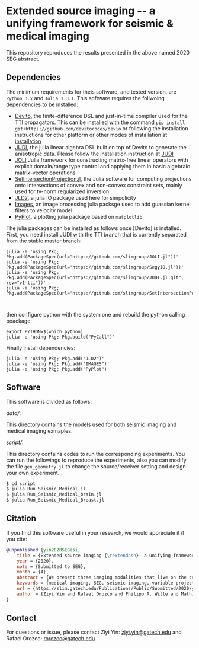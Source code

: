 # Extended source imaging -- a unifying framework for seismic & medical imaging

This repository reproduces the results presented in the above named 2020 SEG abstract.


## Dependencies

The minimum requirements for theis software, and tested version, are `Python 3.x` and `Julia 1.3.1`.
This software requires the follwoing dependencies to be installed:

- [Devito](https://www.devitoproject.org), the finite-difference DSL and just-in-time compiler used for the TTI propagators. This can be installed with the command `pip install git+https://github.com/devitocodes/devio` or following the installation instructions for other platform or other modes of installation at [installation](http://devitocodes.github.io/devito/download.html)
- [JUDI](https://github.com/slimgroup/JUDI.jl), the julia linear algebra DSL built on top of Devito to generate the anisotropic data. Please follow the installation instruction at [JUDI](https://github.com/slimgroup/JUDI.jl) 
- [JOLI](https://github.com/slimgroup/JOLI.jl),Julia framework for constructing matrix-free linear operators with explicit domain/range type control and applying them in basic algebraic matrix-vector operations
- [SetIntersectionProjection.jl](https://github.com/slimgroup/SetIntersectionProjection.jl), the Julia software for computing projections onto intersections of convex and non-convex constraint sets, mainly used for tv-norm regularized inversion
- [JLD2](https://github.com/JuliaIO/JLD2.jl), a julia IO package used here for simpolicity
- [Images](https://github.com/JuliaImages/Images.jl), an image processing julia packsge used to add guassian kernel filters to velocity model
- [PyPlot](https://github.com/JuliaPy/PyPlot.jl), a plotting julia package based on `matplotlib`


The julia packages can be installed as follows once [Devito] is installed.
First, you need install JUDI with the TTI branch that is currently separated from the stable master branch:

```
julia -e 'using Pkg; Pkg.add(PackageSpec(url="https://github.com/slimgroup/JOLI.jl"))'
julia -e 'using Pkg; Pkg.add(PackageSpec(url="https://github.com/slimgroup/SegyIO.jl"))'
julia -e 'using Pkg; Pkg.add(PackageSpec(url="https://github.com/slimgroup/JUDI.jl.git", rev="v1-tti"))'
julia -e 'using Pkg; Pkg.add(PackageSpec(url="https://github.com/slimgroup/SetIntersectionProjection.jl.git"))'



```

then configure python with the system one and rebuild the python calling poackage:

```
export PYTHON=$(which python)
julia -e 'using Pkg; Pkg.build("PyCall")'
```

Finally install dependencies:

```
julia -e 'using Pkg; Pkg.add("JLD2")'
julia -e 'using Pkg; Pkg.add("IMAGES")'
julia -e 'using Pkg; Pkg.add("PyPlot")'
```

## Software

This software is divided as follows:

*data/*:

 This directory contains the models used for both seismic imaging and medical imaging exmaples.
 
 
*script/*:

 This directory contains codes to run the corresponding experiments. You can run the followings to reproduce the experiments, also you can modify the file `gen_geometry.jl` to change the source/receiver setting and design your own experiment.
 
```bash
$ cd script
$ julia Run_Seismic_Medical.jl
$ julia Run_Seismic_Medical_brain.jl
$ julia Run_Seismic_Medical_Breast.jl
```

## Citation

If you find this software useful in your research, we would appreciate it if you cite:

```bibtex
@unpublished {yin2020SEGesi,
	title = {Extended source imaging {\textendash}- a unifying framework for seismic \& medical imaging},
	year = {2020},
	note = {Submitted to SEG},
	month = {4},
	abstract = {We present three imaging modalities that live on the crossroads of seismic and medical imaging. Through the lens of extended source imaging, we can draw deep connections among the fields of wave-equation based seismic and medical imaging, despite first appearances. From the seismic perspective, we underline the importance to work with the correct physics and spatially varying velocity fields. Medical imaging, on the other hand, opens the possibility for new imaging modalities where outside stimuli, such as laser or radar pulses, can not only be used to identify endogenous optical or thermal contrasts but that these sources can also be used to insonify the medium so that images of the whole specimen can in principle be created.},
	keywords = {medical imaging, SEG, seismic imaging, variable projection},
	url = {https://slim.gatech.edu/Publications/Public/Submitted/2020/yin2020SEGesi/yin2020SEGesi.html},
	author = {Ziyi Yin and Rafael Orozco and Philipp A. Witte and Mathias Louboutin and Gabrio Rizzuti and Felix J. Herrmann}
}
```

## Contact

For questions or issue, please contact Ziyi Yin: ziyi.yin@gatech.edu and Rafael Orozco: rorozco@gatech.edu

